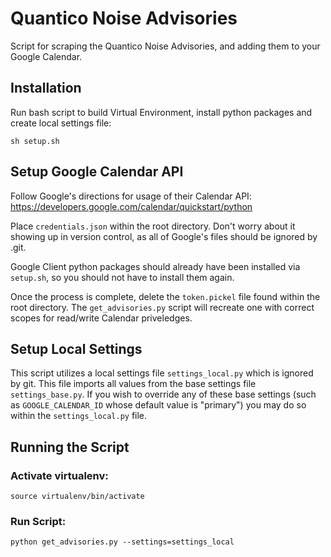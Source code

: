 # Quantico Noise Advisories
Script for scraping the Quantico Noise Advisories, and adding them to your Google Calendar.

## Installation
Run bash script to build Virtual Environment, install python packages and create local settings file:

`sh setup.sh`

## Setup Google Calendar API
Follow Google's directions for usage of their Calendar API: https://developers.google.com/calendar/quickstart/python

Place `credentials.json` within the root directory. Don't worry about it showing up in version control, as all of Google's files should be ignored by .git.

Google Client python packages should already have been installed via `setup.sh`, so you should not have to install them again.

Once the process is complete, delete the `token.pickel` file found within the root directory. The `get_advisories.py` script will recreate one with correct scopes for read/write Calendar priveledges.

## Setup Local Settings
This script utilizes a local settings file `settings_local.py` which is ignored by git. This file imports all values from the base settings file `settings_base.py`. If you wish to override any of these base settings (such as `GOOGLE_CALENDAR_ID` whose default value is "primary") you may do so within the `settings_local.py` file.

## Running the Script

### Activate virtualenv:

`source virtualenv/bin/activate`

### Run Script:

`python get_advisories.py --settings=settings_local`
